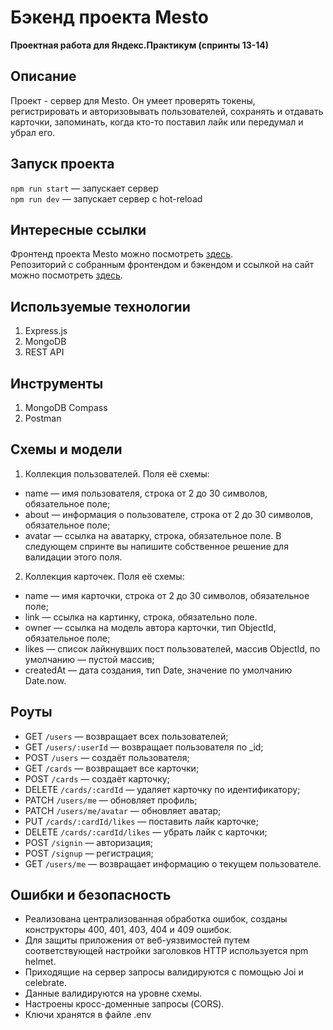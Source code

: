 # Бэкенд проекта Mesto
**Проектная работа для Яндекс.Практикум (спринты 13-14)** <br>

## Описание
Проект - сервер для Mesto. Он умеет проверять токены, регистрировать и авторизовывать пользователей, сохранять и отдавать карточки, запоминать, когда кто-то поставил лайк или передумал и убрал его. 

## Запуск проекта
`npm run start` — запускает сервер   
`npm run dev` — запускает сервер с hot-reload

## Интересные ссылки
Фронтенд проекта Mesto можно посмотреть [здесь](https://github.com/IVKrylova/react-mesto-auth).<br>
Репозиторий с собранным фронтендом и бэкендом и ссылкой на сайт можно посмотреть [здесь](https://github.com/IVKrylova/react-mesto-api-full).

## Используемые технологии
1. Express.js
2. MongoDB
3. REST API

## Инструменты
1. MongoDB Compass
2. Postman

## Схемы и модели
1. Коллекция пользователей. Поля её схемы:
* name — имя пользователя, строка от 2 до 30 символов, обязательное поле;
* about — информация о пользователе, строка от 2 до 30 символов, обязательное поле;
* avatar — ссылка на аватарку, строка, обязательное поле. В следующем спринте вы напишите собственное решение для валидации этого поля.
2. Коллекция карточек. Поля её схемы:
* name — имя карточки, строка от 2 до 30 символов, обязательное поле;
* link — ссылка на картинку, строка, обязательно поле.
* owner — ссылка на модель автора карточки, тип ObjectId, обязательное поле;
* likes — список лайкнувших пост пользователей, массив ObjectId, по умолчанию — пустой массив; 
* createdAt — дата создания, тип Date, значение по умолчанию Date.now.
  
## Роуты
* GET `/users` — возвращает всех пользователей;
* GET `/users/:userId` — возвращает пользователя по _id;
* POST `/users` — создаёт пользователя;
* GET `/cards` — возвращает все карточки;
* POST `/cards` — создаёт карточку;
* DELETE `/cards/:cardId` — удаляет карточку по идентификатору;
* PATCH `/users/me` — обновляет профиль;
* PATCH `/users/me/avatar` — обновляет аватар;
* PUT `/cards/:cardId/likes` — поставить лайк карточке;
* DELETE `/cards/:cardId/likes` — убрать лайк с карточки;
* POST `/signin` — авторизация;
* POST `/signup` — регистрация;
* GET `/users/me` — возвращает информацию о текущем пользователе.

## Ошибки и безопасность
* Реализована централизованная обработка ошибок, созданы конструкторы 400, 401, 403, 404 и 409 ошибок.
* Для защиты приложения от веб-уязвимостей путем соответствующей настройки заголовков HTTP используется npm helmet.
* Приходящие на сервер запросы валидируются с помощью Joi и celebrate.
* Данные валидируются на уровне схемы.
* Настроены кросс-доменные запросы (CORS).
* Ключи хранятся в файле .env
